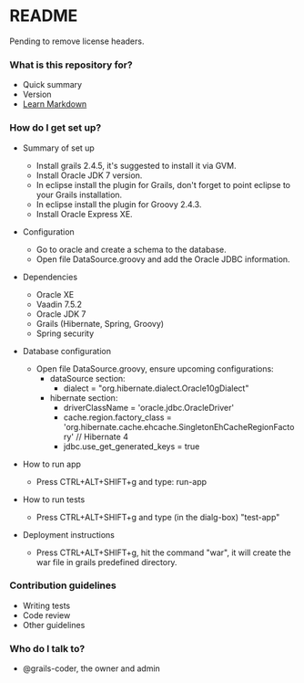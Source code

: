 # README #

Pending to remove license headers.

### What is this repository for? ###

* Quick summary
* Version
* [Learn Markdown](https://bitbucket.org/tutorials/markdowndemo)

### How do I get set up? ###

* Summary of set up
	* Install grails 2.4.5, it's suggested to install it via GVM.
	* Install Oracle JDK 7 version.
	* In eclipse install the plugin for Grails, don't forget to point eclipse to your Grails installation.
	* In eclipse install the plugin for Groovy 2.4.3.
	* Install Oracle Express XE.
* Configuration
	* Go to oracle and create a schema to the database.
	* Open file DataSource.groovy and add the Oracle JDBC information.
	
* Dependencies
	* Oracle XE
	* Vaadin 7.5.2
	* Oracle JDK 7
	* Grails (Hibernate, Spring, Groovy)
	* Spring security
	
* Database configuration
	* Open file DataSource.groovy, ensure upcoming configurations:
		* dataSource section:
			* dialect = "org.hibernate.dialect.Oracle10gDialect"
		* hibernate section:
			* driverClassName = 'oracle.jdbc.OracleDriver'
			* cache.region.factory_class = 'org.hibernate.cache.ehcache.SingletonEhCacheRegionFactory' // Hibernate 4
			* jdbc.use_get_generated_keys = true
* How to run app
	* Press CTRL+ALT+SHIFT+g and type: run-app
* How to run tests
	* Press CTRL+ALT+SHIFT+g and type (in the dialg-box) "test-app"
* Deployment instructions
	* Press CTRL+ALT+SHIFT+g, hit the command "war", it will create the war file in grails predefined directory.

### Contribution guidelines ###

* Writing tests
* Code review
* Other guidelines

### Who do I talk to? ###

* @grails-coder, the owner and admin
